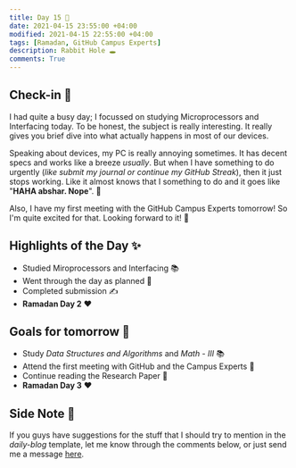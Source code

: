 ```yaml
---
title: Day 15 🦄
date: 2021-04-15 23:55:00 +04:00
modified: 2021-04-15 22:55:00 +04:00
tags: [Ramadan, GitHub Campus Experts]
description: Rabbit Hole 🕳
comments: True
---
```


## Check-in 📌

I had quite a busy day; I focussed on studying Microprocessors and Interfacing today. To be honest, the subject is really interesting. It really gives you brief dive into what actually happens in most of our devices. 

Speaking about devices, my PC is really annoying sometimes. It has decent specs and works like a breeze *usually*. But when I have something to do urgently (*like submit my journal or continue my GitHub Streak*), then it just stops working. Like it almost knows that I something to do and it goes like "**HAHA abshar. Nope**". 👀

Also, I have my first meeting with the GitHub Campus Experts tomorrow! So I'm quite excited for that. Looking forward to it! 🤩

## Highlights of the Day ✨
- Studied Miroprocessors and Interfacing 📚
- Went through the day as planned 📆
- Completed submission ✍
- **Ramadan Day 2** ❤️

## Goals for tomorrow 📝
- Study *Data Structures and Algorithms* and *Math - III* 📚
- Attend the first meeting with GitHub and the Campus Experts 🎉
- Continue reading the Research Paper 📄
- **Ramadan Day 3** ❤️

## Side Note 💭
If you guys have suggestions for the stuff that I should try to mention in the *daily-blog* template, let me know through the comments below, or just send me a message [here](https://abxhr-learning.vercel.app/about/).
